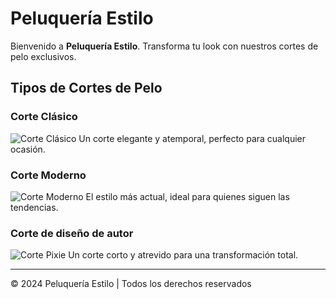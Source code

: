 <head>
  <link rel="stylesheet" href="styles.css">
</head>

# Peluquería Estilo

Bienvenido a **Peluquería Estilo**. Transforma tu look con nuestros cortes de pelo exclusivos.

## Tipos de Cortes de Pelo

### Corte Clásico
![Corte Clásico](https://encrypted-tbn0.gstatic.com/images?q=tbn:ANd9GcRyEqHq0PrDWmg7Ieg1aGlZ_I4way-DpQtthw&s)
Un corte elegante y atemporal, perfecto para cualquier ocasión.

### Corte Moderno
![Corte Moderno](https://www.directvsports.com/__export/1712495992114/sites/dsports/img/2024/04/07/portada_-_da.png_2059630743.png)
El estilo más actual, ideal para quienes siguen las tendencias.

### Corte de diseño de autor
![Corte Pixie](https://encrypted-tbn0.gstatic.com/images?q=tbn:ANd9GcS-4wtqd3WtYnxd_RontTHBAQbqpgvg7KsZPA&s)
Un corte corto y atrevido para una transformación total.

---

© 2024 Peluquería Estilo | Todos los derechos reservados
